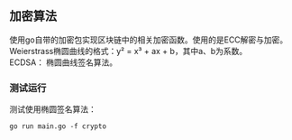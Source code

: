 ## 加密算法 

使用go自带的加密包实现区块链中的相关加密函数。使用的是ECC解密与加密。  
Weierstrass椭圆曲线的格式：y² = x³ + ax + b，其中a、b为系数。  
ECDSA： 椭圆曲线签名算法。  


### 测试运行  
测试使用椭圆签名算法： 
```
go run main.go -f crypto
```